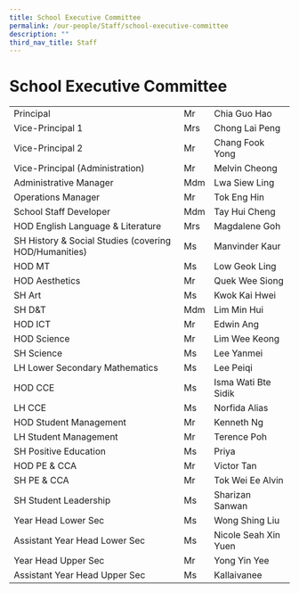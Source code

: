 ```yaml
---
title: School Executive Committee
permalink: /our-people/Staff/school-executive-committee
description: ""
third_nav_title: Staff
---
```

# **School Executive Committee**

|  	|  	|  	|
|---	|---	|---	|
| Principal 	| Mr 	| Chia Guo Hao 	|
| Vice-Principal 1 	| Mrs 	| Chong Lai Peng 	|
| Vice-Principal 2 	| Mr 	| Chang Fook Yong 	|
| Vice-Principal (Administration)  	| Mr  	| Melvin Cheong  	|
| Administrative Manager 	| Mdm 	| Lwa Siew Ling 	|
| Operations Manager 	| Mr 	| Tok Eng Hin 	|
| School Staff Developer  	| Mdm 	| Tay Hui Cheng  	|
| HOD English Language & Literature 	| Mrs 	| Magdalene Goh 	|
| SH History & Social Studies (covering HOD/Humanities) 	| Ms 	| Manvinder Kaur 	|
| HOD MT 	| Ms 	| Low Geok Ling 	|
| HOD Aesthetics 	| Mr 	| Quek Wee Siong 	|
| SH Art 	| Ms  	| Kwok Kai Hwei   	|
| SH D&T  	| Mdm  	| Lim Min Hui   	|
| HOD ICT 	| Mr 	| Edwin Ang 	|
| HOD Science 	| Mr 	| Lim Wee Keong 	|
| SH Science  	| Ms 	| Lee Yanmei  	|
| LH Lower Secondary Mathematics 	| Ms 	| Lee Peiqi 	|
| HOD CCE 	| Ms 	| Isma Wati Bte Sidik 	|
| LH CCE 	| Ms 	| Norfida Alias 	|
| HOD Student Management 	| Mr 	| Kenneth Ng 	|
| LH Student Management 	| Mr 	| Terence Poh 	|
| SH Positive Education 	| Ms 	| Priya 	|
| HOD PE & CCA 	| Mr 	| Victor Tan 	|
| SH PE & CCA 	| Mr 	| Tok Wei Ee Alvin 	|
| SH Student Leadership 	| Ms 	| Sharizan Sanwan 	|
| Year Head Lower Sec 	| Ms 	| Wong Shing Liu 	|
| Assistant Year Head Lower Sec 	| Ms 	| Nicole Seah Xin Yuen 	|
| Year Head Upper Sec 	| Mr 	| Yong Yin Yee 	|
| Assistant Year Head Upper Sec  	| Ms 	| Kallaivanee 	|




